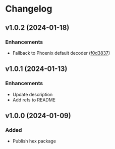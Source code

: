 # Changelog

## v1.0.2 (2024-01-18)

### Enhancements

* Fallback to Phoenix default decoder
 ([f0d3837](https://github.com/Youimmi/phoenix_socket_bert/commit/f0d383783ab408720e21cd33c94c0a1b64e488a3))

## v1.0.1 (2024-01-13)

### Enhancements

* Update description
* Add refs to README

## v1.0.0 (2024-01-09)

### Added

* Publish hex package
